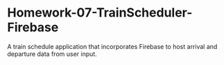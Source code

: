 # Homework-07-TrainScheduler-Firebase

A train schedule application that incorporates Firebase to host arrival and departure data from user input. 
